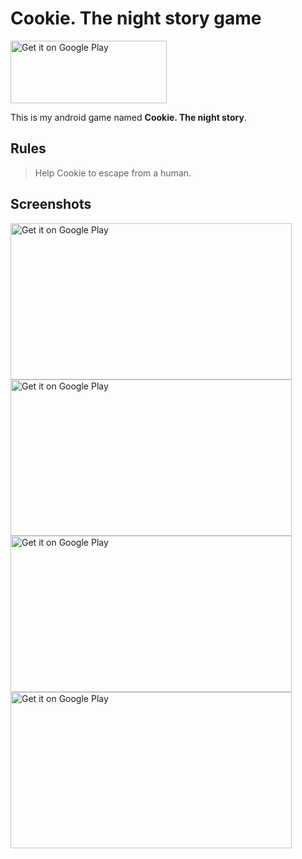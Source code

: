 # Cookie. The night story game

<a href='https://play.google.com/store/apps/details?id=com.run.cookie.run.game'><img alt='Get it on Google Play' height="100" width="250" src='https://play.google.com/intl/en_us/badges/static/images/badges/en_badge_web_generic.png'/></a>

This is my android game named **Cookie. The night story**.

## Rules
> Help Cookie to escape from a human.

## Screenshots
<div>
  <img alt='Get it on Google Play' height="250" width="450" src='https://play-lh.googleusercontent.com/xcO1qJyi4WCC7gv5sVv1rWu0mFeFKAvyJxcuAcMh-2qIP6ZdstvQGGJZS2Ixi9opTB0=w526-h296-rw'/>

  <img alt='Get it on Google Play' height="250" width="450" src='https://play-lh.googleusercontent.com/ExpfOiXjCZbW0z3YsBWiARjcHzVseLG5_9SWveJVejWFQVcSHSJVvLG7duk4LXfq5Gnd=w526-h296-rw'/>

  <img alt='Get it on Google Play' height="250" width="450" src='https://play-lh.googleusercontent.com/PwPVgujH6Lp0XuMR2XvrU5fcISRvwR8MaDgXw7Vi0lyQzN82c2nmELqOQlBtTgoEAK4=w526-h296-rw'/>


  <img alt='Get it on Google Play' height="250" width="450" src='https://play-lh.googleusercontent.com/Nlj-XjIPnzVYb1aGLZT8tjJ65hwJ14_fu_t8NukQ01x7NzAt7MYKJhUyqWU0kAoPxcg=w526-h296-rw'/>
</div>
